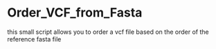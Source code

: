 # Order_VCF_from_Fasta
this small script allows you to order a vcf file based on the order of the reference fasta file
